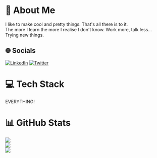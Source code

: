 # 💫 About Me
I like to make cool and pretty things. That's all there is to it.
<br>
The more I learn the more I realise I don't know. Work more, talk less...
<br>
Trying new things. 


## 🌐 Socials
[![LinkedIn](https://img.shields.io/badge/LinkedIn-%230077B5.svg?logo=linkedin&logoColor=white)](https://linkedin.com/in/chewjunheng) [![Twitter](https://img.shields.io/badge/Twitter-%231DA1F2.svg?logo=Twitter&logoColor=white)](https://twitter.com/lifelessfruit) 

# 💻 Tech Stack
EVERYTHING!
# 📊 GitHub Stats
![](https://github-readme-stats.vercel.app/api?username=chew01&theme=default&hide_border=false&include_all_commits=true&count_private=true)<br/>
![](https://github-readme-streak-stats.herokuapp.com/?user=chew01&theme=default&hide_border=false)<br/>
![](https://github-readme-stats.vercel.app/api/top-langs/?username=chew01&theme=default&hide_border=false&include_all_commits=true&count_private=true&layout=compact)
